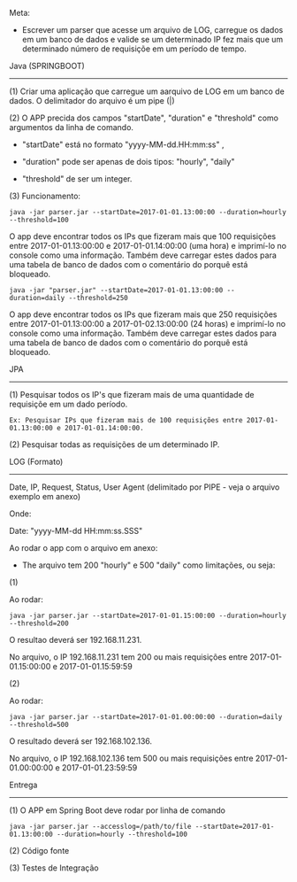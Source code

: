 Meta:

- Escrever um parser que acesse um arquivo de LOG, carregue os dados em um banco de dados e valide se um determinado IP fez mais que um determinado número de requisiçõe em um período de tempo.

 

Java (SPRINGBOOT)

----

 (1) Criar uma aplicação que carregue um aarquivo de LOG em um banco de dados. O delimitador do arquivo é um pipe (|)

 

(2) O APP precida dos campos "startDate", "duration" e "threshold" como argumentos da linha de comando.

- "startDate" está no formato "yyyy-MM-dd.HH:mm:ss" ,

- "duration" pode ser apenas de dois tipos: "hourly", "daily"

- "threshold" de ser um integer.

 

(3) Funcionamento:

 

    java -jar parser.jar --startDate=2017-01-01.13:00:00 --duration=hourly --threshold=100

               

O app deve encontrar todos os IPs que fizeram mais que 100 requisições entre 2017-01-01.13:00:00 e 2017-01-01.14:00:00 (uma hora) e imprimí-lo no console como uma informação. Também deve carregar estes dados para uma tabela de banco de dados com o comentário do porquê está bloqueado.

 

    java -jar "parser.jar" --startDate=2017-01-01.13:00:00 --duration=daily --threshold=250

 

O app deve encontrar todos os IPs que fizeram mais que 250 requisições entre 2017-01-01.13:00:00 a 2017-01-02.13:00:00 (24 horas) e imprimí-lo no console como uma informação. Também deve carregar estes dados para uma tabela de banco de dados com o comentário do porquê está bloqueado.

 

 

JPA

---

 

(1) Pesquisar todos os IP's que fizeram mais de uma quantidade de requisiçõe em um dado período.

 

    Ex: Pesquisar IPs que fizeram mais de 100 requisições entre 2017-01-01.13:00:00 e 2017-01-01.14:00:00.

 

(2) Pesquisar todas as requisições de um determinado IP.

              

 

LOG (Formato)

----------

Date, IP, Request, Status, User Agent (delimitado por PIPE - veja o arquivo exemplo em anexo)

 

Onde:

Date: "yyyy-MM-dd HH:mm:ss.SSS"

 

Ao rodar o app com o arquivo em anexo:

- The arquivo tem 200 "hourly" e 500 "daily" como limitações, ou seja:

 

(1)

Ao rodar:

 

    java -jar parser.jar --startDate=2017-01-01.15:00:00 --duration=hourly --threshold=200

O resultao deverá ser 192.168.11.231.

No arquivo, o IP 192.168.11.231 tem 200 ou mais requisições entre 2017-01-01.15:00:00 e 2017-01-01.15:59:59

 

(2)

Ao rodar:

 

    java -jar parser.jar --startDate=2017-01-01.00:00:00 --duration=daily --threshold=500

 

O resultado deverá ser 192.168.102.136.

No arquivo, o IP 192.168.102.136 tem 500 ou mais requisições entre 2017-01-01.00:00:00 e 2017-01-01.23:59:59

 

 

Entrega

-------

 

(1) O APP em Spring Boot deve rodar por linha de comando

               

    java -jar parser.jar --accesslog=/path/to/file --startDate=2017-01-01.13:00:00 --duration=hourly --threshold=100

 

(2) Código fonte

 

(3) Testes de Integração
